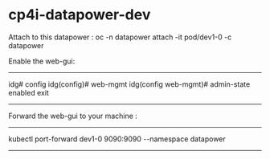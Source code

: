# cp4i-datapower-dev

Attach to this datapower : oc  -n datapower attach -it pod/dev1-0 -c datapower

Enable the web-gui:

-------------------

idg# config
idg(config)# web-mgmt
idg(config web-mgmt)# admin-state enabled
exit

-------------------
Forward the web-gui to your machine :

-------------------------------------

kubectl port-forward dev1-0 9090:9090 --namespace datapower

-------------------------------------

